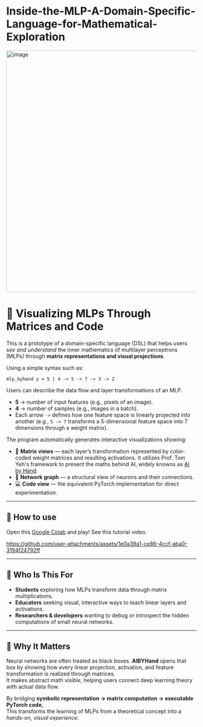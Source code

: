 # Inside-the-MLP-A-Domain-Specific-Language-for-Mathematical-Exploration

<img width="1329" height="638" alt="image" src="https://github.com/user-attachments/assets/67fa8f50-0857-4203-8eae-3787cd3690ed" />

# 🧠 Visualizing MLPs Through Matrices and Code

This is a prototype of a domain-specific language (DSL) that helps users *see and understand* the inner mathematics of multilayer perceptrons (MLPs) through **matrix representations and visual projections**.

Using a simple syntax such as:

`mlp_byhand y = 5 | 4 -> 5 -> 7 -> 3 -> 2`

Users can describe the data flow and layer transformations of an MLP.

- **5** → number of input features (e.g., pixels of an image).  
- **4** → number of samples (e.g., images in a batch).  
- Each arrow `->` defines how one feature space is linearly projected into another (e.g., `5 -> 7` transforms a 5-dimensional feature space into 7 dimensions through a weight matrix).

The program automatically generates interactive visualizations showing:

- 🧩 **Matrix views** — each layer’s transformation represented by color-coded weight matrices and resulting activations. It utilizes Prof. Tom Yeh's framework to present the maths behind AI, widely knowns as [AI by Hand](https://www.byhand.ai/).
- 🔗 **Network graph** — a structural view of neurons and their connections.  
- 💻 **Code view** — the equivalent PyTorch implementation for direct experimentation.

---

## 🎯 How to use

Open this [Google Colab](https://colab.research.google.com/drive/1XLMQeNpOJspad47W8YPoPhWPC8au0arg?usp=sharing) and play! See this tutorial video.

https://github.com/user-attachments/assets/1e0a39a1-ce86-4ccf-aba0-3194f24792ff

---

## 🎯 Who Is This For

- **Students** exploring how MLPs transform data through matrix multiplications.  
- **Educators** seeking visual, interactive ways to teach linear layers and activations.  
- **Researchers & developers** wanting to debug or introspect the hidden computations of small neural networks.

---

## 🚀 Why It Matters

Neural networks are often treated as black boxes. **AIBYHand** opens that box by showing how every linear projection, activation, and feature transformation is realized through matrices.  
It makes abstract math *visible*, helping users connect deep learning theory with actual data flow.

By bridging **symbolic representation → matrix computation → executable PyTorch code**,  
This transforms the learning of MLPs from a theoretical concept into a *hands-on, visual experience*.

